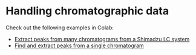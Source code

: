# Handling chromatographic data
 
Check out the following examples in Colab:
- [Extract peaks from many chromatograms from a Shimadzu LC system](https://colab.research.google.com/github/FAIRChemistry/chromatography-example/blob/main/shimadzu-example.ipynb)
- [Find and extract peaks from a single chromatogram](https://colab.research.google.com/github/FAIRChemistry/chromatography-example/blob/main/single-chromatogram.ipynb)
